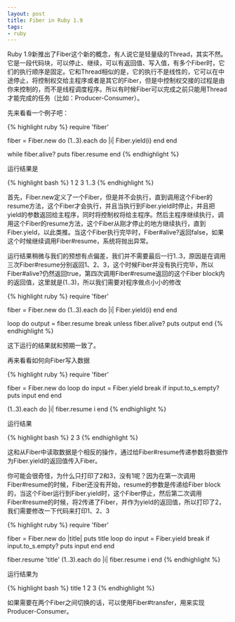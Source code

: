 ```yaml
---
layout: post
title: Fiber in Ruby 1.9
tags:
- ruby
---
```

Ruby 1.9新推出了Fiber这个新的概念，有人说它是轻量级的Thread，其实不然。它是一段代码块，可以停止、继续，可以有返回值、写入值，有多个Fiber时，它们的执行顺序是固定。它和Thread相似的是，它的执行不是线性的，它可以在中途停止，将控制权交给主程序或者是其它的Fiber，但是中控制权交接的过程是由你来控制的，而不是线程调度程序。所以有时候Fiber可以完成之前只能用Thread才能完成的任务（比如：Producer-Consumer）。

先来看看一个例子吧：

{% highlight ruby %}
require 'fiber'

fiber = Fiber.new do
  (1..3).each do |i|
    Fiber.yield(i)
  end
end

while fiber.alive?
  puts fiber.resume
end
{% endhighlight %}

运行结果是

{% highlight bash %}
1
2
3
1..3
{% endhighlight %}

首先，Fiber.new定义了一个Fiber，但是并不会执行，直到调用这个Fiber的resume方法，这个Fiber才会执行，并且当执行到Fiber.yield时停止，并且把yield的参数返回给主程序，同时将控制权将给主程序。然后主程序继续执行，调用这个Fiber的resume方法，这个Fiber从刚才停止的地方继续执行，直到Fiber.yield，以此类推。当这个Fiber执行完毕时，Fiber#alive?返回false，如果这个时候继续调用Fiber#resume，系统将抛出异常。

运行结果稍微与我们的预想有点偏差，我们并不需要最后一行1..3，原因是在调用三次Fiber#resume分别返回1、2、3，这个时候Fiber并没有执行完毕，所以Fiber#alive?仍然返回true，第四次调用Fiber#resume返回的这个Fiber block内的返回值，这里就是(1..3)，所以我们需要对程序做点小小的修改

{% highlight ruby %}
require 'fiber'

fiber = Fiber.new do
  (1..3).each do |i|
    Fiber.yield(i)
  end
end

loop do
  output = fiber.resume
  break unless fiber.alive?
  puts output
end
{% endhighlight %}

这下运行的结果就和预期一致了。

再来看看如何向Fiber写入数据

{% highlight ruby %}
require 'fiber'

fiber = Fiber.new do
  loop do
    input = Fiber.yield
    break if input.to_s.empty?
    puts input
  end
end

(1..3).each do |i|
  fiber.resume i
end
{% endhighlight %}

运行结果

{% highlight bash %}
2
3
{% endhighlight %}

这和从Fiber中读取数据是个相反的操作，通过给Fiber#resume传递参数将数据作为Fiber.yield的返回值传入Fiber。

你可能会很奇怪，为什么只打印了2和3，没有1呢？因为在第一次调用Fiber#resume的时候，Fiber还没有开始，resume的参数是传递给Fiber block的，当这个Fiber运行到Fiber.yield时，这个Fiber停止，然后第二次调用Fiber#resume的时候，将2传递了Fiber，并作为yield的返回值，所以打印了2，我们需要修改一下代码来打印1、2、3

{% highlight ruby %}
require 'fiber'

fiber = Fiber.new do |title|
  puts title
  loop do
    input = Fiber.yield
    break if input.to_s.empty?
    puts input
  end
end

fiber.resume 'title'
(1..3).each do |i|
  fiber.resume i
end
{% endhighlight %}

运行结果为

{% highlight bash %}
title
1
2
3
{% endhighlight %}

如果需要在两个Fiber之间切换的话，可以使用Fiber#transfer，用来实现Producer-Consumer。

